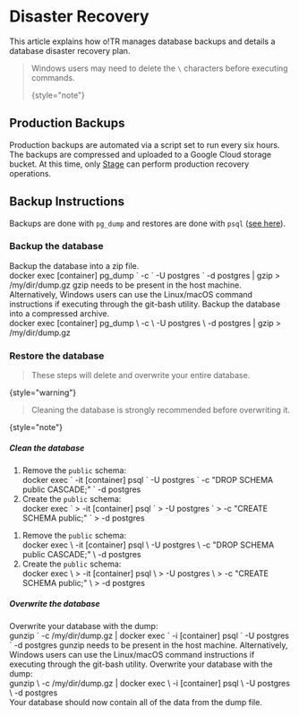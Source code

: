 # Disaster Recovery

This article explains how o!TR manages database backups and details a database disaster recovery plan.

> Windows users may need to delete the `\` characters before executing commands.
> 
> {style="note"}

## Production Backups

Production backups are automated via a script set to run every six hours. The backups are compressed and uploaded to a Google Cloud storage bucket. At this time, only [Stage](https://osu.ppy.sh/users/8191845) can perform production recovery operations.

## Backup Instructions

Backups are done with `pg_dump` and restores are done with `psql` ([see here](https://www.postgresql.org/docs/current/backup-dump.html#BACKUP-DUMP)).

### Backup the database

<tabs group="os">
    <tab id="Windows-backup" title="Windows" group-key="Windows">
        Backup the database into a zip file.<br/>
        <code-block>
        docker exec [container] pg_dump `
        -c `
        -U postgres `
        -d postgres | gzip > /my/dir/dump.gz
        </code-block> 
        <tip>
            gzip needs to be present in the host machine. Alternatively, Windows users can use the Linux/macOS command instructions if executing through the git-bash utility.
        </tip>
    </tab>
    <tab id="Else-backup" title="Linux &amp; macOS" group-key="Else">
        Backup the database into a compressed archive.<br/>
        <code-block>
        docker exec [container] pg_dump \
        -c \
        -U postgres \
        -d postgres | gzip > /my/dir/dump.gz
        </code-block>
    </tab>
</tabs>

### Restore the database

> These steps will delete and overwrite your entire database.
>
{style="warning"}

> Cleaning the database is strongly recommended before overwriting it.
>
{style="note"}

##### Clean the database

 <tabs group="os">
    <tab id="Windows-Schema" title="Windows" group-key="Windows">
        <ol>
            <li>Remove the <code>public</code> schema:<br/>
                <code-block>
                docker exec `
                -it [container] psql `
                -U postgres `
                -c "DROP SCHEMA public CASCADE;" `
                -d postgres
                </code-block><br/></li>
            <li>Create the <code>public</code> schema:<br/>
                <code-block>
                docker exec `
                > -it [container] psql `
                > -U postgres `
                > -c "CREATE SCHEMA public;" `
                > -d postgres 
                </code-block><br/></li>
        </ol>
    </tab>
    <tab id="Else-Schema" title="Linux &amp; macOS" group-key="Else">
        <ol>
            <li>Remove the <code>public</code> schema:<br/>
                <code-block>
                docker exec \
                -it [container] psql \
                -U postgres \
                -c "DROP SCHEMA public CASCADE;" \
                -d postgres
                </code-block><br/></li>
            <li>Create the <code>public</code> schema:<br/>
                <code-block>
                docker exec \
                > -it [container] psql \
                > -U postgres \
                > -c "CREATE SCHEMA public;" \
                > -d postgres 
                </code-block><br/></li>
        </ol>
    </tab>
</tabs>

##### Overwrite the database 

<tabs group="os">
    <tab id="Windows-overwrite" title="Windows" group-key="Windows">
        Overwrite your database with the dump:<br/>
        <code-block>
        gunzip `
        -c /my/dir/dump.gz | docker exec `
        -i [container] psql `
        -U postgres `
        -d postgres
        </code-block>
        <tip>
            gunzip needs to be present in the host machine. Alternatively, Windows users can use the Linux/macOS command instructions if executing through the git-bash utility.
        </tip>
    </tab>
    <tab id="Else-overwrite" title="Linux &amp; macOS" group-key="Else">
        Overwrite your database with the dump:<br/>
        <code-block>
        gunzip \
        -c /my/dir/dump.gz | docker exec \
        -i [container] psql \
        -U postgres \
        -d postgres
        </code-block>
    </tab>
</tabs>
<br/>
Your database should now contain all of the data from the dump file.